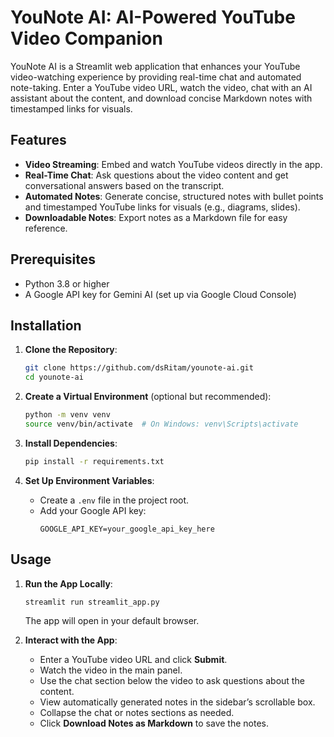 # YouNote AI: AI-Powered YouTube Video Companion

YouNote AI is a Streamlit web application that enhances your YouTube video-watching experience by providing real-time chat and automated note-taking. Enter a YouTube video URL, watch the video, chat with an AI assistant about the content, and download concise Markdown notes with timestamped links for visuals.

## Features
- **Video Streaming**: Embed and watch YouTube videos directly in the app.
- **Real-Time Chat**: Ask questions about the video content and get conversational answers based on the transcript.
- **Automated Notes**: Generate concise, structured notes with bullet points and timestamped YouTube links for visuals (e.g., diagrams, slides).
- **Downloadable Notes**: Export notes as a Markdown file for easy reference.

## Prerequisites
- Python 3.8 or higher
- A Google API key for Gemini AI (set up via Google Cloud Console)

## Installation
1. **Clone the Repository**:
   ```bash
   git clone https://github.com/dsRitam/younote-ai.git
   cd younote-ai
   ```

2. **Create a Virtual Environment** (optional but recommended):
   ```bash
   python -m venv venv
   source venv/bin/activate  # On Windows: venv\Scripts\activate
   ```

3. **Install Dependencies**:
   ```bash
   pip install -r requirements.txt
   ```

4. **Set Up Environment Variables**:
   - Create a `.env` file in the project root.
   - Add your Google API key:
     ```
     GOOGLE_API_KEY=your_google_api_key_here
     ```

## Usage
1. **Run the App Locally**:
   ```bash
   streamlit run streamlit_app.py
   ```
   The app will open in your default browser.

2. **Interact with the App**:
   - Enter a YouTube video URL and click **Submit**.
   - Watch the video in the main panel.
   - Use the chat section below the video to ask questions about the content.
   - View automatically generated notes in the sidebar’s scrollable box.
   - Collapse the chat or notes sections as needed.
   - Click **Download Notes as Markdown** to save the notes.
